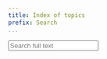 ```yaml
---
title: Index of topics
prefix: Search
...
```


<link rel="stylesheet" href="search.css?v=1">

<input type="search" id="search" placeholder="Search full text" data-url="searchindex.json" data-prefix="../">
<div id="index" data-url="search.json"></div>
<script src="../node_modules/lunr/lunr.js"></script>
<script src="search.js?v=8"></script>
